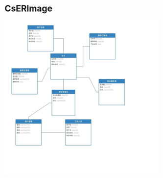 # CsERImage
![](https://github.com/f12347/CsERImage/blob/main/ER/%E7%A4%BE%E5%8C%BA%E6%9C%8D%E5%8A%A1er%E6%95%B0%E6%8D%AE%E6%A8%A1%E5%9E%8B.jpg)
